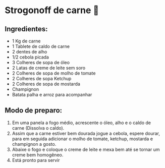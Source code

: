 # Strogonoff de carne :meat_on_bone:

## Ingredientes: 

- 1 Kg de carne
- 1 Tablete de caldo de carne
- 2 dentes de alho
- 1/2 cebola picada
- 3 Colheres de sopa de óleo
- 2 Latas de creme de leite sem soro
- 2 Colheres de sopa de molho de tomate
- 2 Colheres de sopa Ketchup
- 2 Colheres de sopa de mostarda
- Champignon
- Batata palha e arroz para acompanhar

## Modo de preparo:

1. Em uma panela a fogo médio, acrescente o óleo, alho e o caldo de carne (Dissolva o caldo).
2. Assim que a carne estiver bem dourada jogue a cebola, espere dourar, para em seguida adicionar o molho de tomate, ketchup, mostarda e champignon a gosto.
3. Abaixe o fogo e coloque o creme de leite e mexa bem até se tornar um creme bem homogêneo.
4. Está pronto para servir